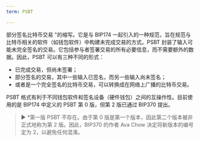 ```yaml
---
term: PSBT

---
```

部分签名比特币交易 "的缩写。它是与 BIP174 一起引入的一种规范，旨在规范与比特币相关的软件（如钱包软件）中构建未完成交易的方式。PSBT 封装了输入可能未完全签名的交易。它包括参与者签署交易的所有必要信息，而不需要额外的数据。因此，PSBT 可以有三种不同的形式：


- 已完成交易，但尚未签署；
- 部分签名的交易，其中一些输入已签名，而另一些输入尚未签名；
- 或者是一个完全签名的比特币交易，可以转换成在网络上广播的比特币交易。

PSBT 格式有利于不同钱包软件和签名设备（硬件钱包）之间的互操作性。目前使用的是 BIP174 中定义的 PSBT 第 0 版，但第 2 版已通过 BIP370 提出。

> ► *第一版 PSBT 不存在。由于第 0 版是第一个版本，因此第二个版本被非正式地称为第 2 版。因此，BIP370 的作者 Ava Chow 决定将新版本的编号定为 2，以避免任何混淆。